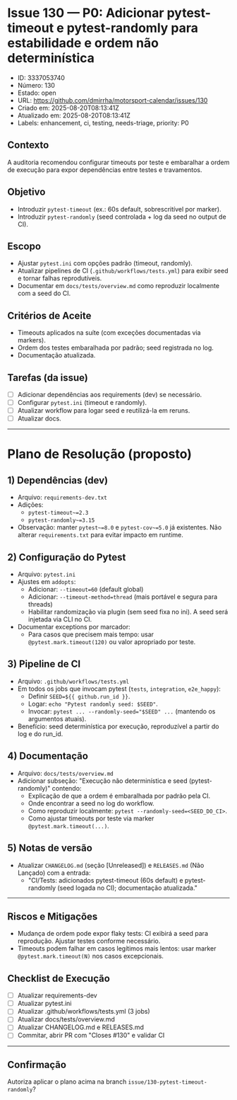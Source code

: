 # Issue 130 — P0: Adicionar pytest-timeout e pytest-randomly para estabilidade e ordem não determinística

- ID: 3337053740
- Número: 130
- Estado: open
- URL: https://github.com/dmirrha/motorsport-calendar/issues/130
- Criado em: 2025-08-20T08:13:41Z
- Atualizado em: 2025-08-20T08:13:41Z
- Labels: enhancement, ci, testing, needs-triage, priority: P0

## Contexto
A auditoria recomendou configurar timeouts por teste e embaralhar a ordem de execução para expor dependências entre testes e travamentos.

## Objetivo
- Introduzir `pytest-timeout` (ex.: 60s default, sobrescritível por marker).
- Introduzir `pytest-randomly` (seed controlada + log da seed no output de CI).

## Escopo
- Ajustar `pytest.ini` com opções padrão (timeout, randomly).
- Atualizar pipelines de CI (`.github/workflows/tests.yml`) para exibir seed e tornar falhas reprodutíveis.
- Documentar em `docs/tests/overview.md` como reproduzir localmente com a seed do CI.

## Critérios de Aceite
- Timeouts aplicados na suíte (com exceções documentadas via markers).
- Ordem dos testes embaralhada por padrão; seed registrada no log.
- Documentação atualizada.

## Tarefas (da issue)
- [ ] Adicionar dependências aos requirements (dev) se necessário.
- [ ] Configurar `pytest.ini` (timeout e randomly).
- [ ] Atualizar workflow para logar seed e reutilizá-la em reruns.
- [ ] Atualizar docs.

---

# Plano de Resolução (proposto)

## 1) Dependências (dev)
- Arquivo: `requirements-dev.txt`
- Adições:
  - `pytest-timeout~=2.3`
  - `pytest-randomly~=3.15`
- Observação: manter `pytest~=8.0` e `pytest-cov~=5.0` já existentes. Não alterar `requirements.txt` para evitar impacto em runtime.

## 2) Configuração do Pytest
- Arquivo: `pytest.ini`
- Ajustes em `addopts`:
  - Adicionar: `--timeout=60` (default global)
  - Adicionar: `--timeout-method=thread` (mais portável e segura para threads)
  - Habilitar randomização via plugin (sem seed fixa no ini). A seed será injetada via CLI no CI.
- Documentar exceptions por marcador:
  - Para casos que precisem mais tempo: usar `@pytest.mark.timeout(120)` ou valor apropriado por teste.

## 3) Pipeline de CI
- Arquivo: `.github/workflows/tests.yml`
- Em todos os jobs que invocam pytest (`tests`, `integration`, `e2e_happy`):
  - Definir `SEED=${{ github.run_id }}`.
  - Logar: `echo "Pytest randomly seed: $SEED"`.
  - Invocar: `pytest ... --randomly-seed="$SEED" ...` (mantendo os argumentos atuais).
- Benefício: seed determinística por execução, reproduzível a partir do log e do run_id.

## 4) Documentação
- Arquivo: `docs/tests/overview.md`
- Adicionar subseção: "Execução não determinística e seed (pytest-randomly)" contendo:
  - Explicação de que a ordem é embaralhada por padrão pela CI.
  - Onde encontrar a seed no log do workflow.
  - Como reproduzir localmente: `pytest --randomly-seed=<SEED_DO_CI>`.
  - Como ajustar timeouts por teste via marker `@pytest.mark.timeout(...)`.

## 5) Notas de versão
- Atualizar `CHANGELOG.md` (seção [Unreleased]) e `RELEASES.md` (Não Lançado) com a entrada:
  - "CI/Tests: adicionados pytest-timeout (60s default) e pytest-randomly (seed logada no CI); documentação atualizada."

---

## Riscos e Mitigações
- Mudança de ordem pode expor flaky tests: CI exibirá a seed para reprodução. Ajustar testes conforme necessário.
- Timeouts podem falhar em casos legítimos mais lentos: usar marker `@pytest.mark.timeout(N)` nos casos excepcionais.

## Checklist de Execução
- [ ] Atualizar requirements-dev
- [ ] Atualizar pytest.ini
- [ ] Atualizar .github/workflows/tests.yml (3 jobs)
- [ ] Atualizar docs/tests/overview.md
- [ ] Atualizar CHANGELOG.md e RELEASES.md
- [ ] Commitar, abrir PR com "Closes #130" e validar CI

---

## Confirmação
Autoriza aplicar o plano acima na branch `issue/130-pytest-timeout-randomly`?
